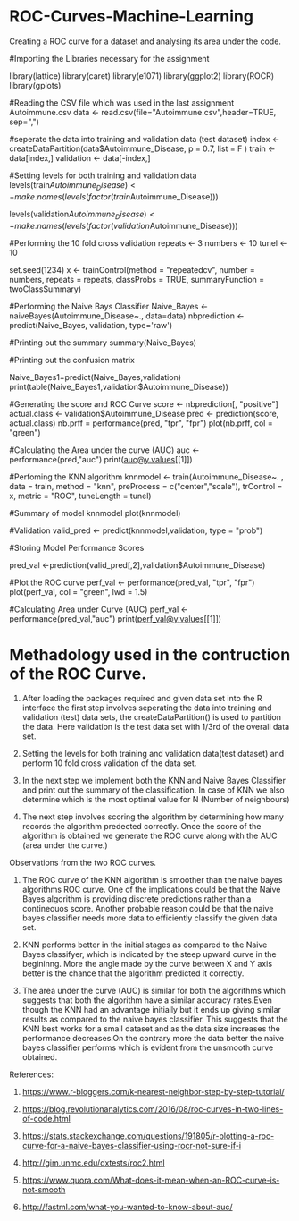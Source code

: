 # ROC-Curves-Machine-Learning
Creating a ROC curve for a dataset and analysing its area under the code.

#Importing the Libraries necessary for the assignment

library(lattice)
library(caret)
library(e1071)
library(ggplot2)
library(ROCR)
library(gplots)

#Reading the CSV file which was used in the last assignment Autoimmune.csv
data <- read.csv(file="Autoimmune.csv",header=TRUE, sep=",")

#seperate the data into training and validation data (test dataset)
index <- createDataPartition(data$Autoimmune_Disease, p = 0.7, list = F )
train <- data[index,]
validation <- data[-index,]

#Setting levels for both training and validation data
levels(train$Autoimmune_Disease) <- make.names(levels(factor(train$Autoimmune_Disease)))

levels(validation$Autoimmune_Disease) <- make.names(levels(factor(validation$Autoimmune_Disease)))

#Performing the 10 fold cross validation
repeats <- 3
numbers <- 10
tunel <- 10

set.seed(1234)
x <- trainControl(method = "repeatedcv",
                 number = numbers,
                 repeats = repeats,
                 classProbs = TRUE,
                 summaryFunction = twoClassSummary)
                 
#Performing the Naive Bays Classifier
Naive_Bayes <- naiveBayes(Autoimmune_Disease~., data=data)
nbprediction <- predict(Naive_Bayes, validation, type='raw')

#Printing out the summary
summary(Naive_Bayes)

#Printing out the confusion matrix

Naive_Bayes1=predict(Naive_Bayes,validation) 
print(table(Naive_Bayes1,validation$Autoimmune_Disease)) 

#Generating the score and ROC Curve
score <- nbprediction[, "positive"]
actual.class <- validation$Autoimmune_Disease
pred <- prediction(score, actual.class)
nb.prff = performance(pred, "tpr", "fpr")
plot(nb.prff, col = "green")

#Calculating the Area under the curve (AUC)
auc <- performance(pred,"auc")
print(auc@y.values[[1]])

#Perfoming the KNN algorithm
knnmodel <- train(Autoimmune_Disease~. , data = train, method = "knn",
               preProcess = c("center","scale"),
               trControl = x,
               metric = "ROC",
               tuneLength = tunel)

#Summary of model
knnmodel
plot(knnmodel)

#Validation
valid_pred <- predict(knnmodel,validation, type = "prob")

#Storing Model Performance Scores

pred_val <-prediction(valid_pred[,2],validation$Autoimmune_Disease)

#Plot the ROC curve
perf_val <- performance(pred_val, "tpr", "fpr")
plot(perf_val, col = "green", lwd = 1.5)

#Calculating Area under Curve (AUC)
perf_val <- performance(pred_val,"auc")
print(perf_val@y.values[[1]])


# Methadology used in the contruction of the ROC Curve.

1) After loading the packages required and given data set into the R interface the first step involves seperating the data into training and validation (test) data sets,  the createDataPartition() is used to partition the data. Here validation is the test data set with 1/3rd of the overall data set.

2) Setting the levels for both training and validation data(test dataset) and perform 10 fold cross validation of the data set.

3) In the next step we implement both the KNN and Naive Bayes Classifier and print out the summary of the classification. In case of KNN we also determine which is the most optimal value for N (Number of neighbours)

4) The next step involves scoring the algorithm by determining how many records the algorithm predected correctly. Once the score of the algorithm is obtained we generate the ROC curve along with the AUC (area under the curve.)

Observations from the two ROC curves.

1) The ROC curve of the KNN algorithm is smoother than the naive bayes algorithms ROC curve. One of the implications could be that the Naive Bayes algorithm is providing discrete predictions rather than a contineouos score. Another probable reason could be that the naive bayes classifier needs more data to efficiently classify the given data set.

2) KNN performs better in the initial stages as compared to the Naive Bayes classifyer, which is indicated by the steep upward curve in the begininng. More the angle made by the curve between X and Y axis better is the chance that the algorithm predicted it correctly.

3) The area under the curve (AUC) is similar for both the algorithms which suggests that both the algorithm have a similar accuracy rates.Even though the KNN had an advantage initially but it ends up giving similar results as compared to the naive bayes classifier. This suggests that the KNN best works for a small dataset and as the data size increases the performance decreases.On the contrary more the data better the naive bayes  classifier performs which is evident from the unsmooth curve obtained.

References:

1) https://www.r-bloggers.com/k-nearest-neighbor-step-by-step-tutorial/

2) https://blog.revolutionanalytics.com/2016/08/roc-curves-in-two-lines-of-code.html

3) https://stats.stackexchange.com/questions/191805/r-plotting-a-roc-curve-for-a-naive-bayes-classifier-using-rocr-not-sure-if-i

4) http://gim.unmc.edu/dxtests/roc2.html

5) https://www.quora.com/What-does-it-mean-when-an-ROC-curve-is-not-smooth

6) http://fastml.com/what-you-wanted-to-know-about-auc/

